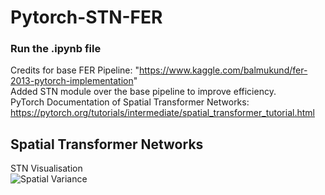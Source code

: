 # Pytorch-STN-FER

### Run the .ipynb file

Credits for base FER Pipeline: "https://www.kaggle.com/balmukund/fer-2013-pytorch-implementation"
<br />
Added STN module over the base pipeline to improve efficiency.
<br />
PyTorch Documentation of Spatial Transformer Networks: https://pytorch.org/tutorials/intermediate/spatial_transformer_tutorial.html
<br />

## Spatial Transformer Networks
STN Visualisation
<br />
![Spatial Variance](https://miro.medium.com/max/428/1*J6FfW3t-opkKM1RU00yH9A.gif)
